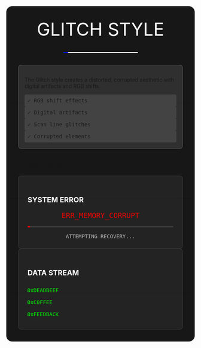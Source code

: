 <div class="guide-container">
  <div class="glitch-overlay"></div>
  <div class="guide-header">
    <div class="glitch-text" data-text="GLITCH STYLE">GLITCH STYLE</div>
    <div class="glitch-line"></div>
  </div>

  <AccordionItem type="cyber" title="Style Overview" icon="🎭" status="UNSTABLE">
    <div class="style-info">
      <p>The Glitch style creates a distorted, corrupted aesthetic with digital artifacts and RGB shifts.</p>
      <div class="features-list">
        <div class="feature">✓ RGB shift effects</div>
        <div class="feature">✓ Digital artifacts</div>
        <div class="feature">✓ Scan line glitches</div>
        <div class="feature">✓ Corrupted elements</div>
      </div>
    </div>
  </AccordionItem>

  <div class="demo-section">
    <h2>Style Demo</h2>
    <div class="demo-grid">
      <div class="demo-card">
        <div class="card-header">
          <div class="glitch-icon"></div>
          <h3 class="glitch-small" data-text="SYSTEM ERROR">SYSTEM ERROR</h3>
        </div>
        <div class="card-content">
          <div class="error-display">
            <div class="error-code">ERR_MEMORY_CORRUPT</div>
            <div class="error-progress">
              <div class="progress-bar"></div>
            </div>
            <div class="error-message">ATTEMPTING RECOVERY...</div>
          </div>
        </div>
      </div>
      <div class="demo-card">
        <div class="card-header">
          <div class="glitch-icon"></div>
          <h3 class="glitch-small" data-text="DATA STREAM">DATA STREAM</h3>
        </div>
        <div class="card-content">
          <div class="data-stream">
            <div class="stream-line">0xDEADBEEF</div>
            <div class="stream-line">0xC0FFEE</div>
            <div class="stream-line">0xFEEDBACK</div>
          </div>
        </div>
      </div>
    </div>
  </div>
</div>

<style>
.guide-container {
  position: relative;
  padding: 2rem;
  background: #1a1a1a;
  border-radius: 1rem;
  margin: 2rem 0;
  overflow: hidden;
}

.glitch-overlay {
  position: absolute;
  top: 0;
  left: 0;
  right: 0;
  bottom: 0;
  background: repeating-linear-gradient(
    0deg,
    rgba(0, 0, 0, 0.2) 0px,
    rgba(0, 0, 0, 0.2) 1px,
    transparent 1px,
    transparent 2px
  );
  animation: scanline 10s linear infinite;
  pointer-events: none;
}

.guide-header {
  text-align: center;
  margin-bottom: 2rem;
  position: relative;
  z-index: 1;
}

.glitch-text {
  font-size: 3rem;
  color: #fff;
  position: relative;
  animation: textGlitch 3s infinite;
}

.glitch-text::before,
.glitch-text::after {
  content: attr(data-text);
  position: absolute;
  top: 0;
  left: 0;
  width: 100%;
  height: 100%;
  clip: rect(0, 900px, 0, 0);
}

.glitch-text::before {
  text-shadow: -2px 0 #ff0000;
  animation: glitch-1 2s infinite linear alternate-reverse;
}

.glitch-text::after {
  text-shadow: 2px 0 #00ff00;
  animation: glitch-2 3s infinite linear alternate-reverse;
}

.glitch-line {
  height: 2px;
  background: #fff;
  margin: 2rem auto;
  width: 200px;
  position: relative;
  overflow: hidden;
}

.glitch-line::before {
  content: '';
  position: absolute;
  top: 0;
  left: 0;
  width: 100%;
  height: 100%;
  background: linear-gradient(90deg, #ff0000, #00ff00, #0000ff);
  animation: lineGlitch 2s infinite;
}

.style-info {
  padding: 1rem;
  background: rgba(255, 255, 255, 0.1);
  border-radius: 0.5rem;
  border: 1px solid rgba(255, 255, 255, 0.2);
  position: relative;
}

.feature {
  padding: 0.5rem;
  background: rgba(255, 255, 255, 0.1);
  border-radius: 0.25rem;
  font-family: monospace;
  position: relative;
  overflow: hidden;
}

.feature::before {
  content: '';
  position: absolute;
  top: 0;
  left: 0;
  width: 100%;
  height: 100%;
  background: linear-gradient(90deg, 
    transparent,
    rgba(255, 255, 255, 0.2),
    transparent
  );
  transform: translateX(-100%);
  animation: shimmer 2s infinite;
}

.demo-card {
  background: rgba(255, 255, 255, 0.05);
  border: 1px solid rgba(255, 255, 255, 0.1);
  border-radius: 0.5rem;
  padding: 1.5rem;
  position: relative;
  overflow: hidden;
}

.glitch-small {
  color: #fff;
  font-size: 1.2rem;
  position: relative;
  animation: smallGlitch 4s infinite;
}

.error-display {
  text-align: center;
  font-family: monospace;
}

.error-code {
  color: #ff0000;
  font-size: 1.2rem;
  margin-bottom: 1rem;
  animation: errorBlink 1s infinite;
}

.error-progress {
  height: 4px;
  background: rgba(255, 255, 255, 0.1);
  border-radius: 2px;
  overflow: hidden;
  margin: 1rem 0;
}

.progress-bar {
  height: 100%;
  background: #ff0000;
  width: 50%;
  animation: progressGlitch 3s infinite;
}

.error-message {
  color: #fff;
  opacity: 0.7;
  animation: messageBlink 2s infinite;
}

.data-stream {
  font-family: monospace;
  color: #00ff00;
}

.stream-line {
  padding: 0.5rem 0;
  animation: streamGlitch 3s infinite;
}

@keyframes scanline {
  0% { transform: translateY(0); }
  100% { transform: translateY(100%); }
}

@keyframes glitch-1 {
  0% { clip: rect(20px, 900px, 20px, 0); }
  20% { clip: rect(20px, 900px, 30px, 0); }
  40% { clip: rect(30px, 900px, 40px, 0); }
  60% { clip: rect(40px, 900px, 50px, 0); }
  80% { clip: rect(50px, 900px, 60px, 0); }
  100% { clip: rect(60px, 900px, 70px, 0); }
}

@keyframes glitch-2 {
  0% { clip: rect(15px, 900px, 15px, 0); }
  20% { clip: rect(25px, 900px, 25px, 0); }
  40% { clip: rect(35px, 900px, 35px, 0); }
  60% { clip: rect(45px, 900px, 45px, 0); }
  80% { clip: rect(55px, 900px, 55px, 0); }
  100% { clip: rect(65px, 900px, 65px, 0); }
}

@keyframes lineGlitch {
  0% { transform: translateX(-100%); }
  50% { transform: translateX(100%); }
  100% { transform: translateX(-100%); }
}

@keyframes shimmer {
  0% { transform: translateX(-100%); }
  100% { transform: translateX(100%); }
}

@keyframes errorBlink {
  0% { opacity: 1; }
  50% { opacity: 0.3; }
  100% { opacity: 1; }
}

@keyframes progressGlitch {
  0% { transform: translateX(-100%); }
  50% { transform: translateX(50%) scaleX(1.5); }
  100% { transform: translateX(100%); }
}

@keyframes messageBlink {
  0% { opacity: 0.7; }
  50% { opacity: 0.3; }
  100% { opacity: 0.7; }
}

@keyframes streamGlitch {
  0% { transform: translateX(0); }
  10% { transform: translateX(-5px); }
  20% { transform: translateX(5px); }
  30% { transform: translateX(-3px); }
  40% { transform: translateX(3px); }
  50% { transform: translateX(0); }
}
</style>